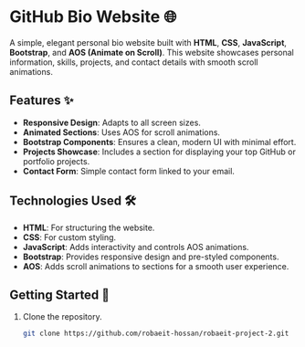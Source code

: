 # GitHub Bio Website 🌐

A simple, elegant personal bio website built with **HTML**, **CSS**, **JavaScript**, **Bootstrap**, and **AOS (Animate on Scroll)**. This website showcases personal information, skills, projects, and contact details with smooth scroll animations.

## Features ✨

- **Responsive Design**: Adapts to all screen sizes.
- **Animated Sections**: Uses AOS for scroll animations.
- **Bootstrap Components**: Ensures a clean, modern UI with minimal effort.
- **Projects Showcase**: Includes a section for displaying your top GitHub or portfolio projects.
- **Contact Form**: Simple contact form linked to your email.

## Technologies Used 🛠️

- **HTML**: For structuring the website.
- **CSS**: For custom styling.
- **JavaScript**: Adds interactivity and controls AOS animations.
- **Bootstrap**: Provides responsive design and pre-styled components.
- **AOS**: Adds scroll animations to sections for a smooth user experience.

## Getting Started 🚀

1. Clone the repository.
   ```bash
   git clone https://github.com/robaeit-hossan/robaeit-project-2.git
